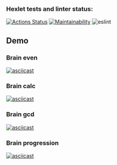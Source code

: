 ### Hexlet tests and linter status:
[![Actions Status](https://github.com/Maya0905/frontend-project-lvl1/workflows/hexlet-check/badge.svg)](https://github.com/Maya0905/frontend-project-lvl1/actions)
[![Maintainability](https://api.codeclimate.com/v1/badges/a99a88d28ad37a79dbf6/maintainability)](https://codeclimate.com/github/codeclimate/codeclimate/maintainability)
![eslint](https://github.com/<Maya0905>/<frontend-project-lvl1>/actions/workflows/<github-actions-yml>/badge.svg)
## Demo

### Brain even
[![asciicast](https://asciinema.org/a/GFQcdQOtXwQbL8qZ34cMnSijC.svg)](https://asciinema.org/a/GFQcdQOtXwQbL8qZ34cMnSijC)

### Brain calc
[![asciicast](https://asciinema.org/a/R0kKXGNOWhKgwTbW9zQEz5pQA)](https://asciinema.org/a/R0kKXGNOWhKgwTbW9zQEz5pQA)

### Brain gcd
[![asciicast](https://asciinema.org/a/ntPDkclN4H72Qd9VK056nyDsU)](https://asciinema.org/a/ntPDkclN4H72Qd9VK056nyDsU)

### Brain progression
 [![asciicast](https://asciinema.org/a/GkZPHFczwEEiBpRvdbzALT0yE)](https://asciinema.org/a/GkZPHFczwEEiBpRvdbzALT0yE)